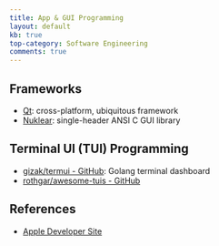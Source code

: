```yaml
---
title: App & GUI Programming
layout: default
kb: true
top-category: Software Engineering
comments: true
---
```


## Frameworks

* [Qt](https://www.qt.io/): cross-platform, ubiquitous framework
* [Nuklear](https://github.com/vurtun/nuklear): single-header ANSI C GUI library

## Terminal UI (TUI) Programming 

* [gizak/termui - GitHub](https://github.com/gizak/termui): Golang terminal dashboard
* [rothgar/awesome-tuis - GitHub](https://github.com/rothgar/awesome-tuis)

## References

* [Apple Developer Site](https://developer.apple.com/)

